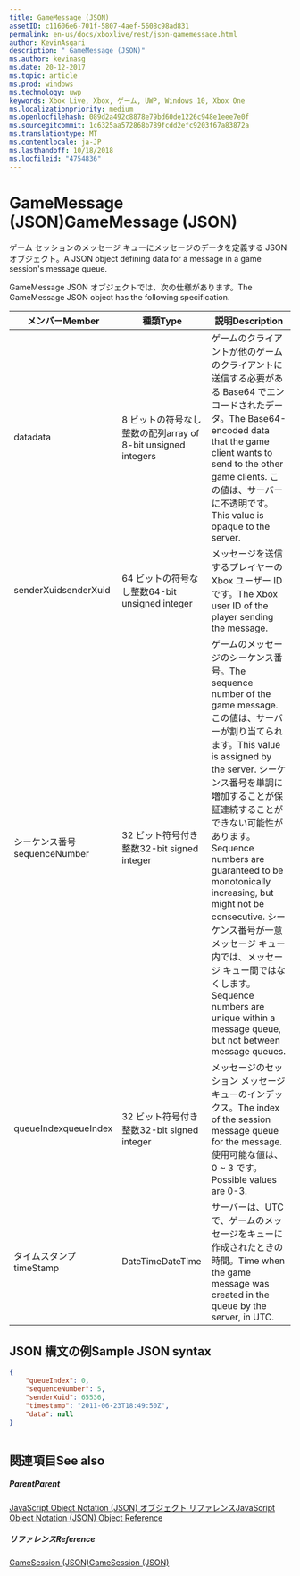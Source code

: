 ```yaml
---
title: GameMessage (JSON)
assetID: c11606e6-701f-5807-4aef-5608c98ad831
permalink: en-us/docs/xboxlive/rest/json-gamemessage.html
author: KevinAsgari
description: " GameMessage (JSON)"
ms.author: kevinasg
ms.date: 20-12-2017
ms.topic: article
ms.prod: windows
ms.technology: uwp
keywords: Xbox Live, Xbox, ゲーム, UWP, Windows 10, Xbox One
ms.localizationpriority: medium
ms.openlocfilehash: 089d2a492c8878e79bd60de1226c948e1eee7e0f
ms.sourcegitcommit: 1c6325aa572868b789fcdd2efc9203f67a83872a
ms.translationtype: MT
ms.contentlocale: ja-JP
ms.lasthandoff: 10/18/2018
ms.locfileid: "4754836"
---
```

# <a name="gamemessage-json"></a><span data-ttu-id="db9c9-104">GameMessage (JSON)</span><span class="sxs-lookup"><span data-stu-id="db9c9-104">GameMessage (JSON)</span></span>
<span data-ttu-id="db9c9-105">ゲーム セッションのメッセージ キューにメッセージのデータを定義する JSON オブジェクト。</span><span class="sxs-lookup"><span data-stu-id="db9c9-105">A JSON object defining data for a message in a game session's message queue.</span></span> 
<a id="ID4EN"></a>

  
 
<span data-ttu-id="db9c9-106">GameMessage JSON オブジェクトでは、次の仕様があります。</span><span class="sxs-lookup"><span data-stu-id="db9c9-106">The GameMessage JSON object has the following specification.</span></span>
 
| <span data-ttu-id="db9c9-107">メンバー</span><span class="sxs-lookup"><span data-stu-id="db9c9-107">Member</span></span>| <span data-ttu-id="db9c9-108">種類</span><span class="sxs-lookup"><span data-stu-id="db9c9-108">Type</span></span>| <span data-ttu-id="db9c9-109">説明</span><span class="sxs-lookup"><span data-stu-id="db9c9-109">Description</span></span>| 
| --- | --- | --- | 
| <span data-ttu-id="db9c9-110">data</span><span class="sxs-lookup"><span data-stu-id="db9c9-110">data</span></span>| <span data-ttu-id="db9c9-111">8 ビットの符号なし整数の配列</span><span class="sxs-lookup"><span data-stu-id="db9c9-111">array of 8-bit unsigned integers</span></span>| <span data-ttu-id="db9c9-112">ゲームのクライアントが他のゲームのクライアントに送信する必要がある Base64 でエンコードされたデータ。</span><span class="sxs-lookup"><span data-stu-id="db9c9-112">The Base64-encoded data that the game client wants to send to the other game clients.</span></span> <span data-ttu-id="db9c9-113">この値は、サーバーに不透明です。</span><span class="sxs-lookup"><span data-stu-id="db9c9-113">This value is opaque to the server.</span></span> | 
| <span data-ttu-id="db9c9-114">senderXuid</span><span class="sxs-lookup"><span data-stu-id="db9c9-114">senderXuid</span></span>| <span data-ttu-id="db9c9-115">64 ビットの符号なし整数</span><span class="sxs-lookup"><span data-stu-id="db9c9-115">64-bit unsigned integer</span></span>| <span data-ttu-id="db9c9-116">メッセージを送信するプレイヤーの Xbox ユーザー ID です。</span><span class="sxs-lookup"><span data-stu-id="db9c9-116">The Xbox user ID of the player sending the message.</span></span> | 
| <span data-ttu-id="db9c9-117">シーケンス番号</span><span class="sxs-lookup"><span data-stu-id="db9c9-117">sequenceNumber</span></span>| <span data-ttu-id="db9c9-118">32 ビット符号付き整数</span><span class="sxs-lookup"><span data-stu-id="db9c9-118">32-bit signed integer</span></span>| <span data-ttu-id="db9c9-119">ゲームのメッセージのシーケンス番号。</span><span class="sxs-lookup"><span data-stu-id="db9c9-119">The sequence number of the game message.</span></span> <span data-ttu-id="db9c9-120">この値は、サーバーが割り当てられます。</span><span class="sxs-lookup"><span data-stu-id="db9c9-120">This value is assigned by the server.</span></span> <span data-ttu-id="db9c9-121">シーケンス番号を単調に増加することが保証連続することができない可能性があります。</span><span class="sxs-lookup"><span data-stu-id="db9c9-121">Sequence numbers are guaranteed to be monotonically increasing, but might not be consecutive.</span></span> <span data-ttu-id="db9c9-122">シーケンス番号が一意メッセージ キュー内では、メッセージ キュー間ではなくします。</span><span class="sxs-lookup"><span data-stu-id="db9c9-122">Sequence numbers are unique within a message queue, but not between message queues.</span></span> | 
| <span data-ttu-id="db9c9-123">queueIndex</span><span class="sxs-lookup"><span data-stu-id="db9c9-123">queueIndex</span></span>| <span data-ttu-id="db9c9-124">32 ビット符号付き整数</span><span class="sxs-lookup"><span data-stu-id="db9c9-124">32-bit signed integer</span></span>| <span data-ttu-id="db9c9-125">メッセージのセッション メッセージ キューのインデックス。</span><span class="sxs-lookup"><span data-stu-id="db9c9-125">The index of the session message queue for the message.</span></span> <span data-ttu-id="db9c9-126">使用可能な値は、0 ~ 3 です。</span><span class="sxs-lookup"><span data-stu-id="db9c9-126">Possible values are 0-3.</span></span>| 
| <span data-ttu-id="db9c9-127">タイムスタンプ</span><span class="sxs-lookup"><span data-stu-id="db9c9-127">timeStamp</span></span>| <span data-ttu-id="db9c9-128">DateTime</span><span class="sxs-lookup"><span data-stu-id="db9c9-128">DateTime</span></span>| <span data-ttu-id="db9c9-129">サーバーは、UTC で、ゲームのメッセージをキューに作成されたときの時間。</span><span class="sxs-lookup"><span data-stu-id="db9c9-129">Time when the game message was created in the queue by the server, in UTC.</span></span> | 
  
<a id="ID4ERC"></a>

 
## <a name="sample-json-syntax"></a><span data-ttu-id="db9c9-130">JSON 構文の例</span><span class="sxs-lookup"><span data-stu-id="db9c9-130">Sample JSON syntax</span></span>
 

```json
{
    "queueIndex": 0,
    "sequenceNumber": 5,
    "senderXuid": 65536,
    "timestamp": "2011-06-23T18:49:50Z",
    "data": null
}
    
```

  
<a id="ID4E1C"></a>

 
## <a name="see-also"></a><span data-ttu-id="db9c9-131">関連項目</span><span class="sxs-lookup"><span data-stu-id="db9c9-131">See also</span></span>
 
<a id="ID4E3C"></a>

 
##### <a name="parent"></a><span data-ttu-id="db9c9-132">Parent</span><span class="sxs-lookup"><span data-stu-id="db9c9-132">Parent</span></span> 

[<span data-ttu-id="db9c9-133">JavaScript Object Notation (JSON) オブジェクト リファレンス</span><span class="sxs-lookup"><span data-stu-id="db9c9-133">JavaScript Object Notation (JSON) Object Reference</span></span>](atoc-xboxlivews-reference-json.md)

  
<a id="ID4EGD"></a>

 
##### <a name="reference"></a><span data-ttu-id="db9c9-134">リファレンス</span><span class="sxs-lookup"><span data-stu-id="db9c9-134">Reference</span></span> 

[<span data-ttu-id="db9c9-135">GameSession (JSON)</span><span class="sxs-lookup"><span data-stu-id="db9c9-135">GameSession (JSON)</span></span>](json-gamesession.md)

   